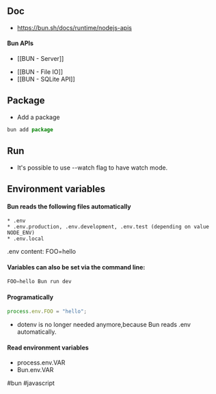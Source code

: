 ## Doc
- https://bun.sh/docs/runtime/nodejs-apis

#### Bun APIs

- [[BUN - Server]]
* [[BUN - File IO]]
* [[BUN - SQLite API]]

## Package

- Add a package
```javascript
bun add package
```

## Run

- It's possible to use --watch flag to have watch mode.

## Environment variables

#### Bun reads the following files automatically
	* .env
	* .env.production, .env.development, .env.test (depending on value NODE_ENV)
	* .env.local
.env content:
FOO=hello
#### Variables can also be set via the command line:
```javascript
FOO=hello Bun run dev
```
#### Programatically
```javascript
process.env.FOO = "hello";
```
- dotenv is no longer needed anymore,because Bun reads .env automatically.

#### Read environment variables 
- process.env.VAR
- Bun.env.VAR

#bun #javascript 